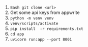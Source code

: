 1. ```Bash git clone <url>```
2. Get some api keys from appwrite
3. ```python -m venv venv```
4. ```venv/scripts/activate```
5. ```pip install  -r requirements.txt```
6. ```cd app```
7. ```uvicorn run:app --port 8001```

